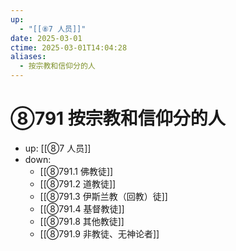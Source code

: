```yaml
---
up:
  - "[[⑧7 人员]]"
date: 2025-03-01
ctime: 2025-03-01T14:04:28
aliases:
  - 按宗教和信仰分的人
---
```


# ⑧791 按宗教和信仰分的人

- up: [[⑧7 人员]]
- down:	
	- [[⑧791.1 佛教徒]]
	- [[⑧791.2 道教徒]]
	- [[⑧791.3 伊斯兰教（回教）徒]]
	- [[⑧791.4 基督教徒]]
	- [[⑧791.8 其他教徒]]
	- [[⑧791.9 非教徒、无神论者]]
	
